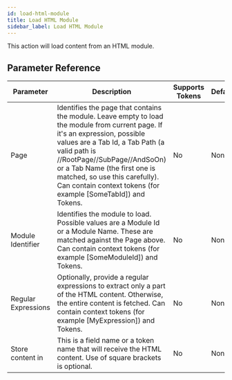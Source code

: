 ```yaml
---
id: load-html-module
title: Load HTML Module
sidebar_label: Load HTML Module
---
```



This action will load content from an HTML module.

## Parameter Reference
| Parameter | Description | Supports Tokens | Default |
| -- | -- | -- | -- |
| Page | Identifies the page that contains the module. Leave empty to load the module from current page. If it's an expression, possible values are a Tab Id, a Tab Path (a valid path is //RootPage//SubPage//AndSoOn) or a Tab Name (the first one is matched, so use this carefully). Can contain context tokens (for example [SomeTabId]) and Tokens. | No | None |
| Module Identifier | Identifies the module to load. Possible values are a Module Id or a Module Name. These are matched against the Page above. Can contain context tokens (for example [SomeModuleId]) and Tokens. | No | None |
| Regular Expressions | Optionally, provide a regular expressions to extract only a part of the HTML content. Otherwise, the entire content is fetched. Can contain context tokens (for example [MyExpression]) and Tokens. | No | None |
| Store content in | This is a field name or a token name that will receive the HTML content. Use of square brackets is optional. | No | None |

